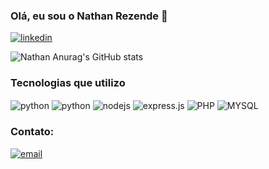 ### Olá, eu sou o Nathan Rezende 👻

[![linkedin](https://img.shields.io/badge/LinkedIn-0077B5?style=for-the-badge&logo=linkedin&logoColor=white)](https://www.linkedin.com/in/nathan-rezende-4a5576358/)

![Nathan Anurag's GitHub stats](https://github-readme-stats.vercel.app/api?username=Rezys07&show_icons=true&theme=radical)

### Tecnologias que utilizo

<div style="display: inline_block">
    <img align="center" alt="python" src="    https://img.shields.io/badge/Python-3776AB?style=for-the-badge&logo=python&logoColor=white">
    <img align="center" alt="python" src="https://img.shields.io/badge/Flask-000000?style=for-the-badge&logo=flask&logoColor=white">
    <img align="center" alt="nodejs" src="https://img.shields.io/badge/Node.js-43853D?style=for-the-badge&logo=node.js&logoColor=white">
    <img align="center" alt="express.js" src="https://img.shields.io/badge/Express.js-404D59?style=for-the-badge">
    <img align="center" alt="PHP" src="https://img.shields.io/badge/PHP-777BB4?style=for-the-badge&logo=php&logoColor=white">
    <img align="center" alt="MYSQL" src="    https://img.shields.io/badge/MySQL-00000F?style=for-the-badge&logo=mysql&logoColor=white">
    
    

        
</div>

### Contato: 
[![email](https://img.shields.io/badge/Gmail-D14836?style=for-the-badge&logo=gmail&logoColor=white)](rezyrezedes@gmail.com)
